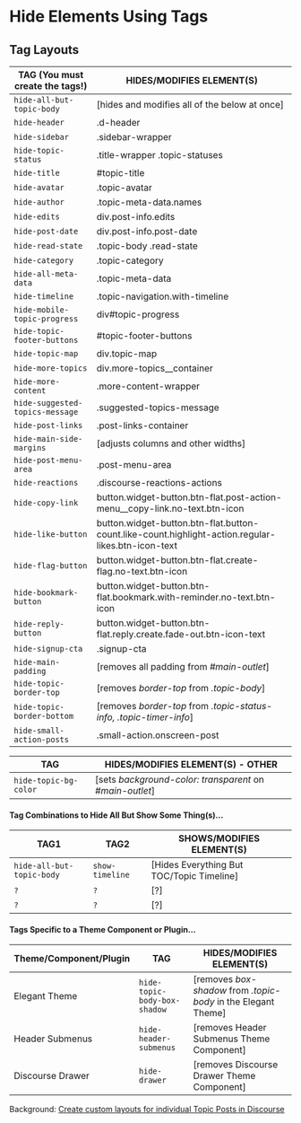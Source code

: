 # Hide Elements Using Tags

## Tag Layouts

| TAG (You must create the tags!) | HIDES/MODIFIES ELEMENT(S)                                                                          |
| ------------------------------- | -------------------------------------------------------------------------------------------------- |
| `hide-all-but-topic-body`       | \[hides and modifies all of the below at once]                                                     |
| `hide-header`                   | .d-header                                                                                          |
| `hide-sidebar`                  | .sidebar-wrapper                                                                                   |
| `hide-topic-status`             | .title-wrapper .topic-statuses                                                                     |
| `hide-title`                    | #topic-title                                                                                       |
| `hide-avatar`                   | .topic-avatar                                                                                      |
| `hide-author`                   | .topic-meta-data.names                                                                             |
| `hide-edits`                    | div.post-info.edits                                                                                |
| `hide-post-date`                | div.post-info.post-date                                                                            |
| `hide-read-state`               | .topic-body .read-state                                                                            |
| `hide-category`                 | .topic-category                                                                                    |
| `hide-all-meta-data`            | .topic-meta-data                                                                                   |
| `hide-timeline`                 | .topic-navigation.with-timeline                                                                    |
| `hide-mobile-topic-progress`    | div#topic-progress                                                                                 |
| `hide-topic-footer-buttons`     | #topic-footer-buttons                                                                              |
| `hide-topic-map`                | div.topic-map                                                                                      |
| `hide-more-topics`              | div.more-topics\_\_container                                                                       |
| `hide-more-content`             | .more-content-wrapper                                                                              |
| `hide-suggested-topics-message` | .suggested-topics-message                                                                          |
| `hide-post-links`               | .post-links-container                                                                              |
| `hide-main-side-margins`        | \[adjusts columns and other widths]                                                                |
| `hide-post-menu-area`           | .post-menu-area                                                                                    |
| `hide-reactions`                | .discourse-reactions-actions                                                                       |
| `hide-copy-link`                | button.widget-button.btn-flat.post-action-menu\_\_copy-link.no-text.btn-icon                       |
| `hide-like-button`              | button.widget-button.btn-flat.button-count.like-count.highlight-action.regular-likes.btn-icon-text |
| `hide-flag-button`              | button.widget-button.btn-flat.create-flag.no-text.btn-icon                                         |
| `hide-bookmark-button`          | button.widget-button.btn-flat.bookmark.with-reminder.no-text.btn-icon                              |
| `hide-reply-button`             | button.widget-button.btn-flat.reply.create.fade-out.btn-icon-text                                  |
| `hide-signup-cta`               | .signup-cta                                                                                        |
| `hide-main-padding`             | \[removes all padding from _#main-outlet_]                                                         |
| `hide-topic-border-top`         | \[removes _border-top_ from _.topic-body_]                                                         |
| `hide-topic-border-bottom`      | \[removes _border-top_ from _.topic-status-info, .topic-timer-info_]                               |
| `hide-small-action-posts`       | .small-action.onscreen-post                                                                        |

| TAG                   | HIDES/MODIFIES ELEMENT(S) - OTHER                         |
| --------------------- | --------------------------------------------------------- |
| `hide-topic-bg-color` | \[sets _background-color: transparent_ on _#main-outlet_] |

#### Tag Combinations to Hide All But Show Some Thing(s)...

| TAG1                      | TAG2            | SHOWS/MODIFIES ELEMENT(S)                  |
| ------------------------- | --------------- | ------------------------------------------ |
| `hide-all-but-topic-body` | `show-timeline` | \[Hides Everything But TOC/Topic Timeline] |
| `?`                       | `?`             | \[?]                                       |
| `?`                       | `?`             | \[?]                                       |

#### Tags Specific to a Theme Component or Plugin...

| Theme/Component/Plugin | TAG                          | HIDES/MODIFIES ELEMENT(S)                                       |
| ---------------------- | ---------------------------- | --------------------------------------------------------------- |
| Elegant Theme          | `hide-topic-body-box-shadow` | \[removes _box-shadow_ from _.topic-body_ in the Elegant Theme] |
| Header Submenus        | `hide-header-submenus`       | \[removes Header Submenus Theme Component]                      |
| Discourse Drawer       | `hide-drawer`                | \[removes Discourse Drawer Theme Component]                     |

Background: [Create custom layouts for individual Topic Posts in Discourse](https://meta.discourse.org/t/page-publishing/151971/145)
